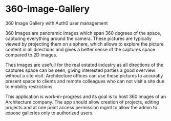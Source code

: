 # 360-Image-Gallery
360 Image Gallery with Auth0 user management


360 Images are panoramic images which span 360 degrees of the space, capturing everything around the camera. 
These pictures are typically viewed by projecting them on a sphere, which allows to explore the picture content in all directions and gives a better sense of the captures space compared to 2D images.

Thes images are usefull for the real estated industry as all directions of the captures space can be seen, giving interested parties a good overview without a site visit. Architecture offices can use these pictures to accuratly present space to clients and remote colleagues who can not visit a site due to mobility restrictions.

This application is work-in-progress and its goal is to host 360 images of an Architecture company.
The app should allow creation of projects, editing projects and at one point access permission mgmt to allow the admin to expose galleries only to authorized users.
